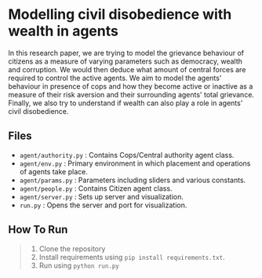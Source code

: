 # Modelling civil disobedience with wealth in agents
In this research paper, we are trying to model the grievance behaviour of citizens as a measure of varying parameters such as democracy, wealth and corruption. We would then deduce what amount of central forces are required to control the active agents. We aim to model the agents' behaviour in presence of cops and how they become active or inactive as a measure of their risk aversion and their surrounding agents' total grievance. Finally, we also try to understand if wealth can also play a role in agents' civil disobedience.

## Files
- `agent/authority.py` : Contains Cops/Central authority agent class.
- `agent/env.py` : Primary environment in which placement and operations of agents take place.
- `agent/params.py` : Parameters including sliders and various constants.
- `agent/people.py` : Contains Citizen agent class.
- `agent/server.py` : Sets up server and visualization.
- `run.py` : Opens the server and port for visualization.

## How To Run
> 1. Clone the repository
> 2. Install requirements using `pip install requirements.txt`.
> 3. Run using `python run.py`
